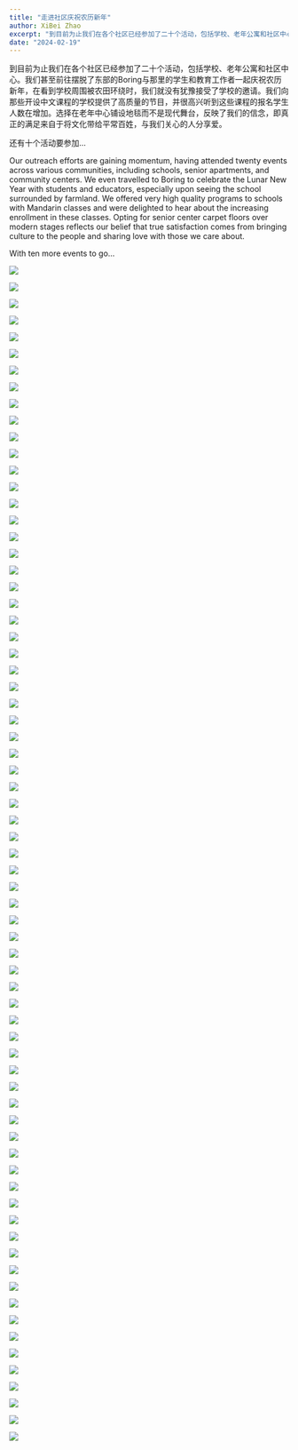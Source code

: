 ```yaml
---
title: "走进社区庆祝农历新年"
author: XiBei Zhao
excerpt: "到目前为止我们在各个社区已经参加了二十个活动，包括学校、老年公寓和社区中心。我们甚至前往摆脱了东部的Boring与那里的学生和教育工作者一起庆祝农历新年，在看到学校周围被农田环绕时，我们就没有犹豫接受了学校的邀请。我们向那些开设中文课程的学校提供了高质量的节目，并很高兴听到这些课程的报名学生人数在增加。选择在老年中心铺设地毯而不是现代舞台，反映了我们的信念，即真正的满足来自于将文化带给平常百姓，与我们关心的人分享爱。"
date: "2024-02-19"
---
```


到目前为止我们在各个社区已经参加了二十个活动，包括学校、老年公寓和社区中心。我们甚至前往摆脱了东部的Boring与那里的学生和教育工作者一起庆祝农历新年，在看到学校周围被农田环绕时，我们就没有犹豫接受了学校的邀请。我们向那些开设中文课程的学校提供了高质量的节目，并很高兴听到这些课程的报名学生人数在增加。选择在老年中心铺设地毯而不是现代舞台，反映了我们的信念，即真正的满足来自于将文化带给平常百姓，与我们关心的人分享爱。

还有十个活动要参加...

Our outreach efforts are gaining momentum, having attended twenty events across various communities, including schools, senior apartments, and community centers. We even travelled to Boring to celebrate the Lunar New Year with students and educators, especially upon seeing the school surrounded by farmland. We offered very high quality programs to schools with Mandarin classes and were delighted to hear about the increasing enrollment in these classes. Opting for senior center carpet floors over modern stages reflects our belief that true satisfaction comes from bringing culture to the people and sharing love with those we care about.

With ten more events to go...

![](https://res.cloudinary.com/dhngj18do/image/upload/f_auto,q_auto/v1/images/428469066_385352884129800_7400444050571471170_n)

![](https://res.cloudinary.com/dhngj18do/image/upload/f_auto,q_auto/v1/images/428456880_385352920796463_8869838088534539950_n)

![](https://res.cloudinary.com/dhngj18do/image/upload/f_auto,q_auto/v1/images/428458959_385352974129791_1811107815678660333_n)

![](https://res.cloudinary.com/dhngj18do/image/upload/f_auto,q_auto/v1/images/428485525_385354157463006_6871621525675147369_n)

![](https://res.cloudinary.com/dhngj18do/image/upload/f_auto,q_auto/v1/images/428467498_385354087463013_5707378721326077061_n)

![](https://res.cloudinary.com/dhngj18do/image/upload/f_auto,q_auto/v1/images/428462512_385352964129792_9133594725239281830_n)

![](https://res.cloudinary.com/dhngj18do/image/upload/f_auto,q_auto/v1/images/428608390_385353290796426_2566731710194184518_n)

![](https://res.cloudinary.com/dhngj18do/image/upload/f_auto,q_auto/v1/images/428469590_385353367463085_6137661911523460010_n)

![](https://res.cloudinary.com/dhngj18do/image/upload/f_auto,q_auto/v1/images/428473225_385352764129812_3233344560446724859_n)

![](https://res.cloudinary.com/dhngj18do/image/upload/f_auto,q_auto/v1/images/428458956_385352717463150_5075539846081609452_n)

![](https://res.cloudinary.com/dhngj18do/image/upload/f_auto,q_auto/v1/images/428464183_385352827463139_4399698865011664380_n)

![](https://res.cloudinary.com/dhngj18do/image/upload/f_auto,q_auto/v1/images/428473180_385352924129796_1706200097422784874_n)

![](https://res.cloudinary.com/dhngj18do/image/upload/f_auto,q_auto/v1/images/428503982_385353030796452_2838547873251744306_n)

![](https://res.cloudinary.com/dhngj18do/image/upload/f_auto,q_auto/v1/images/428452765_385353070796448_5042524754815495990_n)

![](https://res.cloudinary.com/dhngj18do/image/upload/f_auto,q_auto/v1/images/428452716_385353150796440_5286903011979233377_n)

![](https://res.cloudinary.com/dhngj18do/image/upload/f_auto,q_auto/v1/images/428614574_385353217463100_6734251069999754910_n)

![](https://res.cloudinary.com/dhngj18do/image/upload/f_auto,q_auto/v1/images/428479558_385353344129754_5597273733370152606_n)

![](https://res.cloudinary.com/dhngj18do/image/upload/f_auto,q_auto/v1/images/428496634_385353404129748_7360247640632346929_n)

![](https://res.cloudinary.com/dhngj18do/image/upload/f_auto,q_auto/v1/images/428623732_385353470796408_6727448172210640240_n)

![](https://res.cloudinary.com/dhngj18do/image/upload/f_auto,q_auto/v1/images/428457732_385353437463078_3031245352914230564_n)

![](https://res.cloudinary.com/dhngj18do/image/upload/f_auto,q_auto/v1/images/428469064_385353497463072_6048085888442057957_n)

![](https://res.cloudinary.com/dhngj18do/image/upload/f_auto,q_auto/v1/images/428478654_385353524129736_6487832147766225696_n)

![](https://res.cloudinary.com/dhngj18do/image/upload/f_auto,q_auto/v1/images/428474198_385353630796392_4974388276767658667_n)

![](https://res.cloudinary.com/dhngj18do/image/upload/f_auto,q_auto/v1/images/428327056_385353554129733_4931066561216899895_n)

![](https://res.cloudinary.com/dhngj18do/image/upload/f_auto,q_auto/v1/images/428463925_385353580796397_1885102460435999755_n)

![](https://res.cloudinary.com/dhngj18do/image/upload/f_auto,q_auto/v1/images/428507336_385353614129727_8234491164983689696_n)

![](https://res.cloudinary.com/dhngj18do/image/upload/f_auto,q_auto/v1/images/428456923_385353710796384_4224934881953003340_n)

![](https://res.cloudinary.com/dhngj18do/image/upload/f_auto,q_auto/v1/images/428463911_385353730796382_3605901565245335221_n)

![](https://res.cloudinary.com/dhngj18do/image/upload/f_auto,q_auto/v1/images/428468101_385353840796371_4067049161298764397_n)

![](https://res.cloudinary.com/dhngj18do/image/upload/f_auto,q_auto/v1/images/428469640_385353877463034_1307202563206824428_n)

![](https://res.cloudinary.com/dhngj18do/image/upload/f_auto,q_auto/v1/images/428469061_385353830796372_4541944704264642946_n)

![](https://res.cloudinary.com/dhngj18do/image/upload/f_auto,q_auto/v1/images/428486815_385353927463029_5435177902862347923_n)

![](https://res.cloudinary.com/dhngj18do/image/upload/f_auto,q_auto/v1/images/428472975_385353944129694_3493118462021748782_n)

![](https://res.cloudinary.com/dhngj18do/image/upload/f_auto,q_auto/v1/images/428473275_385353974129691_9045527097174592014_n)

![](https://res.cloudinary.com/dhngj18do/image/upload/f_auto,q_auto/v1/images/428462454_385354034129685_7494178291785706527_n)

![](https://res.cloudinary.com/dhngj18do/image/upload/f_auto,q_auto/v1/images/428474651_385354054129683_5714533105857756779_n)

![](https://res.cloudinary.com/dhngj18do/image/upload/f_auto,q_auto/v1/images/428657966_385354147463007_7450455154974121870_n)

![](https://res.cloudinary.com/dhngj18do/image/upload/f_auto,q_auto/v1/images/428518460_385354194129669_1701206246917293652_n)

![](https://res.cloudinary.com/dhngj18do/image/upload/f_auto,q_auto/v1/images/428452716_385354234129665_7998322820978582541_n)

![](https://res.cloudinary.com/dhngj18do/image/upload/f_auto,q_auto/v1/images/428469364_385354280796327_3673229060272189653_n)

![](https://res.cloudinary.com/dhngj18do/image/upload/f_auto,q_auto/v1/images/428474659_385354257462996_6149389811390927611_n)

![](https://res.cloudinary.com/dhngj18do/image/upload/f_auto,q_auto/v1/images/428474596_385354374129651_1308725975108539830_n)

![](https://res.cloudinary.com/dhngj18do/image/upload/f_auto,q_auto/v1/images/428469597_385354407462981_7989021523547535203_n)

![](https://res.cloudinary.com/dhngj18do/image/upload/f_auto,q_auto/v1/images/428464243_385354420796313_1132130617092409082_n)

![](https://res.cloudinary.com/dhngj18do/image/upload/f_auto,q_auto/v1/images/428452739_385354484129640_8966779579173637730_n)

![](https://res.cloudinary.com/dhngj18do/image/upload/f_auto,q_auto/v1/images/428464095_385354520796303_5483781092211706837_n)

![](https://res.cloudinary.com/dhngj18do/image/upload/f_auto,q_auto/v1/images/428491014_385354537462968_3602340475863402673_n)

![](https://res.cloudinary.com/dhngj18do/image/upload/f_auto,q_auto/v1/images/428469058_385354577462964_5085942716377433459_n)

![](https://res.cloudinary.com/dhngj18do/image/upload/f_auto,q_auto/v1/images/428479914_385354624129626_1420752876920309965_n)

![](https://res.cloudinary.com/dhngj18do/image/upload/f_auto,q_auto/v1/images/428458837_385354644129624_561720455854066249_n)

![](https://res.cloudinary.com/dhngj18do/image/upload/f_auto,q_auto/v1/images/428464333_385354680796287_542682932515281553_n)

![](https://res.cloudinary.com/dhngj18do/image/upload/f_auto,q_auto/v1/images/428452784_385354717462950_3011470935885896435_n)

![](https://res.cloudinary.com/dhngj18do/image/upload/f_auto,q_auto/v1/images/428467513_385354750796280_1981177706277852744_n)

![](https://res.cloudinary.com/dhngj18do/image/upload/f_auto,q_auto/v1/images/428613241_385354777462944_4071420492524056121_n)

![](https://res.cloudinary.com/dhngj18do/image/upload/f_auto,q_auto/v1/images/428614508_385354817462940_5489774287747798629_n)

![](https://res.cloudinary.com/dhngj18do/image/upload/f_auto,q_auto/v1/images/428486814_385354840796271_6832481232344773341_n)

![](https://res.cloudinary.com/dhngj18do/image/upload/f_auto,q_auto/v1/images/428473480_385354874129601_6637415103516457299_n)

![](https://res.cloudinary.com/dhngj18do/image/upload/f_auto,q_auto/v1/images/428463889_385354917462930_62302575839111312_n)

![](https://res.cloudinary.com/dhngj18do/image/upload/f_auto,q_auto/v1/images/428457456_385354930796262_671460670633569320_n)

![](https://res.cloudinary.com/dhngj18do/image/upload/f_auto,q_auto/v1/images/428474159_385354977462924_793914832287577763_n)

![](https://res.cloudinary.com/dhngj18do/image/upload/f_auto,q_auto/v1/images/428479593_385355024129586_4592701475295837643_n)

![](https://res.cloudinary.com/dhngj18do/image/upload/f_auto,q_auto/v1/images/428614050_385355060796249_6644692413300742714_n)

![](https://res.cloudinary.com/dhngj18do/image/upload/f_auto,q_auto/v1/images/428474606_385355044129584_6467139867550327454_n)

![](https://res.cloudinary.com/dhngj18do/image/upload/f_auto,q_auto/v1/images/428703984_385444187454003_2393732533446633239_n)

![](https://res.cloudinary.com/dhngj18do/image/upload/f_auto,q_auto/v1/images/428683290_385444050787350_4748173795729462990_n)

![](https://res.cloudinary.com/dhngj18do/image/upload/f_auto,q_auto/v1/images/428673903_385444140787341_6157756333528378544_n)

![](https://res.cloudinary.com/dhngj18do/image/upload/f_auto,q_auto/v1/images/428683468_385444090787346_6325240547728103908_n)

![](https://res.cloudinary.com/dhngj18do/image/upload/f_auto,q_auto/v1/images/428689520_385444100787345_5598837989109741740_n)

![](https://res.cloudinary.com/dhngj18do/image/upload/f_auto,q_auto/v1/images/428704147_385444164120672_2775521198338984322_n)

![](https://res.cloudinary.com/dhngj18do/image/upload/f_auto,q_auto/v1/images/428704147_385444164120672_2775521198338984322_n)

![](https://res.cloudinary.com/dhngj18do/image/upload/f_auto,q_auto/v1/images/428467486_385452027453219_7469551869796796083_n)
